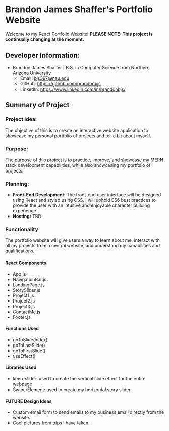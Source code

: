 # Brandon James Shaffer's Portfolio Website

Welcome to my React Portfolio Website! **PLEASE NOTE: This project is continually changing at the moment.**

## Developer Information:

-   Brandon James Shaffer | B.S. in Computer Science from Northern Arizona University
    -   Email: bjs397@nau.edu
    -   GitHub: https://github.com/brandonbjs
    -   LinkedIn: https://www.linkedin.com/in/brandonbjs/

## Summary of Project

### Project Idea:

The objective of this is to create an interactive website application to showcase my personal portfolio of projects and tell a bit about myself.

### Purpose:

The purpose of this project is to practice, improve, and showcase my MERN stack development capabilities, while also showcasing my portfolio of projects.

### Planning:

-   **Front-End Development:** The front-end user interface will be designed using React and styled using CSS. I will uphold ES6 best practices to provide the user with an intuitive and enjoyable character building experience.
-   **Hosting:** TBD

### Functionality

The portfolio website will give users a way to learn about me, interact with all my projects from a central website, and understand my capabilities and qualifications.

#### React Components

-   App.js
-   NavigationBar.js
-   LandingPage.js
-   StorySlider.js
-   Project1.js
-   Project2.js
-   Project3.js
-   ContactMe.js
-   Footer.js

#### Functions Used

-   goToSlide(index)
-   goToLastSlide()
-   goToFirstSlide()
-   useEffect()

#### Libraries Used

-   keen-slider: used to create the vertical slide effect for the entire webpage
-   SwiperElement: used to create my horizontal story slider

#### FUTURE Design Ideas

-   Custom email form to send emails to my business email directly from the website.
-   Cool pictures from trips I have taken.
